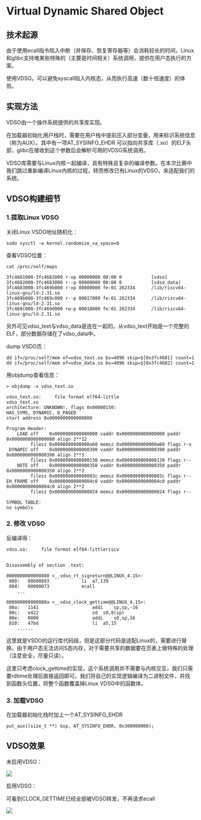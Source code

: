 # Virtual Dynamic Shared Object



## 技术起源

由于使用ecall指令陷入中断（并保存、恢复寄存器等）会消耗较长的时间，Linux和glibc支持堆某些特殊的（主要是时间相关）系统调用，提供在用户态执行的方案。

使用VDSO。可以避免syscall陷入内核态，从而执行高速（数十倍速度）的体验。



## 实现方法

VDSO由一个操作系统提供的共享库实现。

在加载器初始化用户栈时，需要在用户栈中提前压入部分变量，用来标识系统信息（称为AUX）。其中有一项AT_SYSINFO_EHDR 可以指向共享库（.so）的ELF头部，glibc在接收到这个参数后会解析可用的VDSO系统调用。

VDSO库需要与Linux内核一起编译，具有特殊且复杂的编译参数。在本次比赛中我们跳过重新编译Linux内核的过程，转而修改已有Linux的VDSO，来适配我们的系统。



## VDSO构建细节

### 1.提取Linux VDSO

关闭Linux VSDO地址随机化：

```
sudo sysctl -w kernel.randomize_va_space=0
```

查看VDSO位置：

```
cat /proc/self/maps

3fc4681000-3fc4682000 r-xp 00000000 00:00 0           [vdso]
3fc4682000-3fc4683000 r--p 00000000 00:00 0           [vdso_data]
3fc4683000-3fc469b000 r-xp 00000000 fe:01 262334      /lib/riscv64-linux-gnu/ld-2.31.so
3fc469b000-3fc469c000 r--p 00017000 fe:01 262334      /lib/riscv64-linux-gnu/ld-2.31.so
3fc469c000-3fc469d000 rw-p 00018000 fe:01 262334      /lib/riscv64-linux-gnu/ld-2.31.so
```

另外可见vdso_text与vdso_data是连在一起的。从vdso_text开始是一个完整的ELF，部分数据存储在了vdso_data中。

dump VSDO页：

```
dd if=/proc/self/mem of=vdso_text.so bs=4096 skip=$[0x3fc4681] count=1
dd if=/proc/self/mem of=vdso_data.so bs=4096 skip=$[0x3fc4682] count=1
```

用objdump查看信息：

```
> objdump -x vdso_text.so

vdso_text.so:     file format elf64-little
vdso_text.so
architecture: UNKNOWN!, flags 0x00000150:
HAS_SYMS, DYNAMIC, D_PAGED
start address 0x0000000000000800

Program Header:
    LOAD off    0x0000000000000000 vaddr 0x0000000000000000 paddr 0x0000000000000000 align 2**12
         filesz 0x0000000000000a60 memsz 0x0000000000000a60 flags r-x
 DYNAMIC off    0x0000000000000390 vaddr 0x0000000000000390 paddr 0x0000000000000390 align 2**3
         filesz 0x0000000000000130 memsz 0x0000000000000130 flags r--
    NOTE off    0x0000000000000350 vaddr 0x0000000000000350 paddr 0x0000000000000350 align 2**2
         filesz 0x000000000000003c memsz 0x000000000000003c flags r--
EH_FRAME off    0x00000000000004c0 vaddr 0x00000000000004c0 paddr 0x00000000000004c0 align 2**2
         filesz 0x0000000000000024 memsz 0x0000000000000024 flags r--

SYMBOL TABLE:
no symbols

```

### 2. 修改 VDSO

反编译得：

```
vdso.so:     file format elf64-littleriscv


Disassembly of section .text:

0000000000000800 <__vdso_rt_sigreturn@@LINUX_4.15>:
 800:	08b00893          	li	a7,139
 804:	00000073          	ecall
	...

000000000000080a <__vdso_clock_gettime@@LINUX_4.15>:
 80a:	1141                	addi	sp,sp,-16
 80c:	e422                	sd	s0,8(sp)
 80e:	0800                	addi	s0,sp,16
 810:	47bd                	li	a5,15
    ......
```

这里就是VSDO的运行库代码段，但是这部分代码是适配Linux的，需要进行替换。由于用户态无法访问S态内存，对于需要共享的数据要在页表上做特殊的处理（注意安全，尽量只读）。

这里只考虑clock_gettime的实现，这个系统调用并不需要与内核交互，我们只需要rdtime处理后直接返回即可。我们将自己的实现逻辑编译为二进制文件，并找到函数头位置，将整个函数覆盖掉Linux VDSO中的函数体。

### 3. 加载VDSO

在加载器初始化栈时加上一个AT_SYSINFO_EHDR

```
put_aux((size_t **) &sp, AT_SYSINFO_EHDR, 0x300000000);
```



## VDSO效果

未启用VDSO：

![](https://gitlab.eduxiji.net/iPear/syscore/-/raw/main/doc/Modules/assets/vdso.jpg)

启用VDSO：

可看到CLOCK_GETTIME已经全部被VDSO转发，不再请求ecall

![](https://gitlab.eduxiji.net/iPear/syscore/-/raw/main/doc/Modules/assets/no-vdso.jpg)
